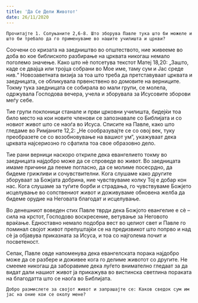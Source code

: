 ```yaml
---
title: 'Да Се Дели Животот'
date: 26/11/2020
---
```


`Прочитајте 1. Солуњаните 2,6-8. Што зборува Павле тука што би можеле и што би требало да го применуваме во нашите училишта и цркви?`

Соочени со кризата на заедништво во општеството, ние живееме во доба во кое библиското разбирање на црквата никогаш немало поголемо значење. Како што нѐ потсетува текстот Матеј 18,20: „Зашто, каде се двајца или тројца собрани во Мое име, таму сум и Јас среде нив.“ Новозаветната визија за тоа што треба да претставуваат црквата и заедницата, се обликувала првенствено во домовите на верниците. Токму тука заедницата се собирала во мали групи, се молела, одржувала Господова вечера, учела и зборувала за Исусовите зборови меѓу себе.

Тие групи поклоници станале и први црковни училишта, бидејќи тоа било место на кои новите членови се запознавале со Библијата и со новиот живот што се наоѓа во Исуса. Списите на Павле, како што гледаме во Римјаните 12,2: „Не сообразувајте се со овој век, туку преобразете се со возобновување на вашиот ум“, укажуваат дека црквата најсериозно го сфатила тоа свое образовно дело.

Тие рани верници наскоро откриле дека евангелието токму во заедницата најдобро може да се спроведе во живот. Во заедницата имаме причини да пееме погласно, да се молиме посесрдно, да бидеме грижливи и сочувствителни. Кога слушаме како другите зборуваат за Божјата добрина, ние чувствуваме колку Тој е добар кон нас. Кога слушаме за туѓите борби и страдања, го чувствуваме Божјето исцелување во сопствениот живот и доживуваме обновена желба да бидеме орудие на Неговата благодат и исцелување.

Во денешниот воведен стих Павле тврди дека Божјото евангелие е сѐ – сила на крстот, Господово воскресение, ветување за Неговото враќање. Едноставно немало подобра вест во целиот свет и Павле го поминал својот живот препуштајќи се на предизвикот што попрво и над сѐ ја објавува приказната за Исуса, и тоа со најголема почит и посветеност.

Сепак, Павле овде напоменува дека евангелската порака најдобро може да се разбере и доживее кога го делиме животот со другите. Не смееме никогаш да заборавиме дека луѓето внимателно гледаат за да видат дали нашиот живот ја прикажува во вистинска светлина пораката на благодатта што се наоѓа во Библијата.

`Добро размислете за својот живот и запрашајте се: Каков сведок сум им јас на оние кои се околу мене?`